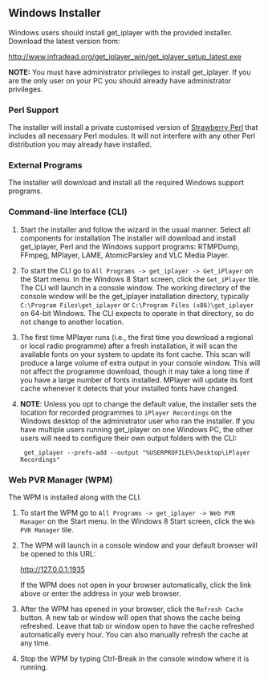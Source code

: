 ## Windows Installer

Windows users should install get_iplayer with the provided installer.  Download the latest version from:

<http://www.infradead.org/get_iplayer_win/get_iplayer_setup_latest.exe>

**NOTE:** You must have administrator privileges to install get_iplayer.  If you are the only user on your PC you should already have administrator privileges.

### Perl Support

The installer will install a private customised version of [Strawberry Perl](http://strawberryperl.com/) that includes all necessary Perl modules.  It will not interfere with any other Perl distribution you may already have installed.

### External Programs

The installer will download and install all the required Windows support programs.

### Command-line Interface (CLI)

1. Start the installer and follow the wizard in the usual manner.  Select all components for installation The installer will download and install get_iplayer, Perl and the Windows support programs: RTMPDump, FFmpeg, MPlayer, LAME, AtomicParsley and VLC Media Player. 

2. To start the CLI go to `All Programs -> get_iplayer -> Get_iPlayer` on the Start menu.  In the Windows 8 Start screen, click the `Get_iPlayer` tile.   The CLI will launch in a console window.  The working directory of the console window will be the get_iplayer installation directory, typically `C:\Program Files\get_iplayer` or `C:\Program Files (x86)\get_iplayer` on 64-bit Windows.  The CLI expects to operate in that directory, so do not change to another location.

3. The first time MPlayer runs (i.e., the first time you download a regional or local radio programme) after a fresh installation, it will scan the available fonts on your system to update its font cache.  This scan will produce a large volume of extra output in your console window.  This will not affect the programme download, though it may take a long time if you have a large number of fonts installed.  MPlayer will update its font cache whenever it detects that your installed fonts have changed.

4. **NOTE**: Unless you opt to change the default value, the installer sets the location for recorded programmes to `iPlayer Recordings` on the Windows desktop of the administrator user who ran the installer.  If you have multiple users running get_iplayer on one Windows PC, the other users will need to configure their own output folders with the CLI:

		get_iplayer --prefs-add --output "%USERPROFILE%\Desktop\iPlayer Recordings"

### Web PVR Manager (WPM)

The WPM is installed along with the CLI.
    
1. To start the WPM go to `All Programs -> get_iplayer -> Web PVR Manager` on the Start menu.  In the Windows 8 Start screen, click the `Web PVR Manager` tile.  

2. The WPM will launch in a console window and your default browser will be opened to this URL:

    <http://127.0.0.1:1935>

    If the WPM does not open in your browser automatically, click the link above or enter the address in your web browser.

3. After the WPM has opened in your browser, click the `Refresh Cache` button.  A new tab or window will open that shows the cache being refreshed.  Leave that tab or window open to have the cache refreshed automatically every hour.  You can also manually refresh the cache at any time.

4. Stop the WPM by typing Ctrl-Break in the console window where it is running.